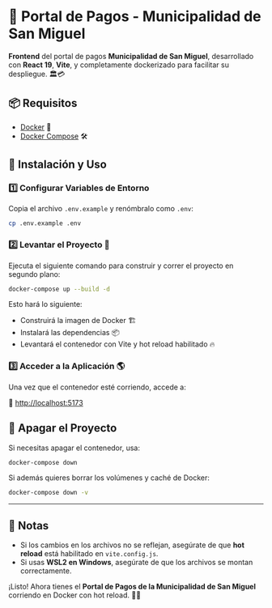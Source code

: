 # 🚀 Portal de Pagos - Municipalidad de San Miguel

**Frontend** del portal de pagos **Municipalidad de San Miguel**, desarrollado con **React 19**, **Vite**, y completamente dockerizado para facilitar su despliegue. 🏛️💳

## 📦 Requisitos

- [Docker](https://www.docker.com/) 🐳
- [Docker Compose](https://docs.docker.com/compose/) 🛠️

## 🚀 Instalación y Uso

### 1️⃣ Configurar Variables de Entorno

Copia el archivo `.env.example` y renómbralo como `.env`:

```bash
cp .env.example .env
```

### 2️⃣ Levantar el Proyecto 🚀

Ejecuta el siguiente comando para construir y correr el proyecto en segundo plano:

```bash
docker-compose up --build -d
```

Esto hará lo siguiente:
- Construirá la imagen de Docker 🏗️
- Instalará las dependencias 📦
- Levantará el contenedor con Vite y hot reload habilitado 🔥

### 3️⃣ Acceder a la Aplicación 🌎

Una vez que el contenedor esté corriendo, accede a:

🔗 [http://localhost:5173](http://localhost:5173)

## 🛑 Apagar el Proyecto

Si necesitas apagar el contenedor, usa:

```bash
docker-compose down
```

Si además quieres borrar los volúmenes y caché de Docker:

```bash
docker-compose down -v
```

---

## 🎯 Notas

- Si los cambios en los archivos no se reflejan, asegúrate de que **hot reload** está habilitado en `vite.config.js`.
- Si usas **WSL2 en Windows**, asegúrate de que los archivos se montan correctamente.

¡Listo! Ahora tienes el **Portal de Pagos de la Municipalidad de San Miguel** corriendo en Docker con hot reload. 🚀🔥